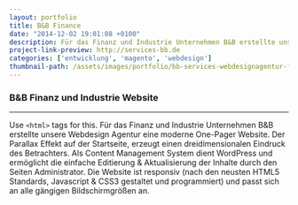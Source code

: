 ```yaml
---
layout: portfolio
title: B&B Finance
date: "2014-12-02 19:01:08 +0100"
description: Für das Finanz und Industrie Unternehmen B&B erstellte unsere Webdesign Agentur eine moderne One-Pager Website. Der Parallax Effekt auf der Startseite
project-link-preview: http://services-bb.de
categories: ['entwicklung', 'magento', 'webdesign']
thumbnail-path: /assets/images/portfolio/bb-services-webdesignagentur-ffm-cover.jpg
---
```


### B&B Finanz und Industrie Website
---

Use `<html>` tags for this.
Für das Finanz und Industrie Unternehmen B&B erstellte unsere Webdesign Agentur eine moderne One-Pager Website. Der Parallax Effekt auf der Startseite, erzeugt einen dreidimensionalen Eindruck des Betrachters. Als Content Management System dient WordPress und ermöglicht die einfache Editierung & Aktualisierung der Inhalte durch den Seiten Administrator. Die Website ist responsiv (nach den neusten HTML5 Standards, Javascript & CSS3 gestaltet und programmiert) und passt sich an alle gängigen Bildschirmgrößen an.
